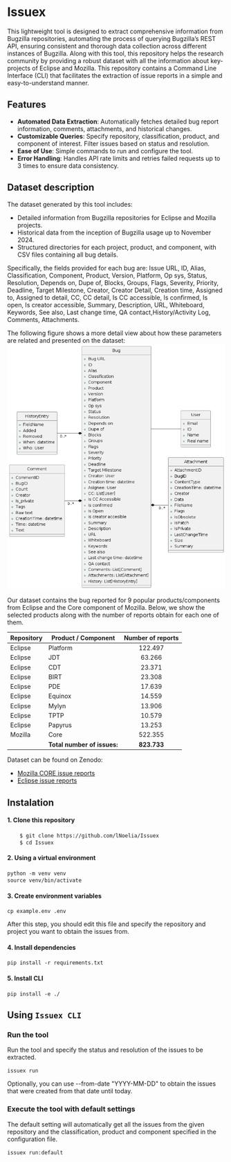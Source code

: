 # Issuex

This lightweight tool is designed to extract comprehensive information from Bugzilla repositories, automating the process of querying Bugzilla’s REST API, ensuring consistent and thorough data collection across different instances of Bugzilla. Along with this tool, this repository helps the research community by providing a robust dataset with all the information about key-projects of Eclipse and Mozilla. This repository contains a Command Line Interface (CLI) that facilitates the extraction of issue reports in a simple and easy-to-understand manner.

## Features 

* **Automated Data Extraction**: Automatically fetches detailed bug report information, comments, attachments, and historical changes.
* **Customizable Queries**: Specify repository, classification, product, and component of interest. Filter issues based on status and resolution.
* **Ease of Use**: Simple commands to run and configure the tool.
* **Error Handling**: Handles API rate limits and retries failed requests up to 3 times to ensure data consistency.

## Dataset description

The dataset generated by this tool includes:

* Detailed information from Bugzilla repositories for Eclipse and Mozilla projects.
* Historical data from the inception of Bugzilla usage up to November 2024.
* Structured directories for each project, product, and component, with CSV files containing all bug details.

Specifically, the fields provided for each bug are: Issue URL, ID, Alias, Classification, Component, Product, Version, Platform, Op sys, Status, Resolution, Depends on, Dupe of, Blocks, Groups, Flags, Severity, Priority, Deadline, Target Milestone, Creator, Creator Detail, Creation time, Assigned to, Assigned to detail, CC, CC detail, Is CC accessible, Is confirmed, Is open, Is creator accessible, Summary, Description, URL, Whiteboard, Keywords, See also, Last change time, QA contact,History/Activity Log, Comments, Attachments. 

The following figure shows a more detail view about how these parameters are related and presented on the dataset:
![Bug report schema](https://github.com/diverso-lab/Issuex/blob/main/BugReportSchema.png?raw=true)

Our dataset contains the bug reported for 9 popular products/components from Eclipse and the Core component of Mozilla. Below, we show the selected products along with the number of reports obtain for each one of them.

| Repository  | Product / Component     | Number of reports |
| ----------- | -----------             |      :----:       |
| Eclipse     | Platform                |      122.497      |
| Eclipse     | JDT                     |       63.266      |
| Eclipse     | CDT                     |       23.371      |
| Eclipse     | BIRT                    |       23.308      |
| Eclipse     | PDE                     |       17.639      |
| Eclipse     | Equinox                 |       14.559      |
| Eclipse     | Mylyn                   |       13.906      |
| Eclipse     | TPTP                    |       10.579      |
| Eclipse     | Papyrus                 |       13.253      |
| Mozilla     | Core                    |      522.355      |
||**Total number of issues:**| **823.733** |

Dataset can be found on Zenodo: 
* [Mozilla CORE issue reports](https://doi.org/10.5281/zenodo.14229871)
* [Eclipse issue reports](https://doi.org/10.5281/zenodo.14229936)

## Instalation

#### 1. Clone this repository
```
    $ git clone https://github.com/lNoelia/Issuex
    $ cd Issuex
```
#### 2. Using a virtual environment

```
python -m venv venv
source venv/bin/activate
```

#### 3. Create environment variables

```
cp example.env .env
```
After this step, you should edit this file and specify the repository and project you want to obtain the issues from.

#### 4. Install dependencies

```
pip install -r requirements.txt
``` 

#### 5. Install CLI

```
pip install -e ./
```

## Using `Issuex CLI`

### Run the tool

Run the tool and specify the status and resolution of the issues to be extracted.
```
issuex run
```
Optionally, you can use --from-date "YYYY-MM-DD" to obtain the issues that were created from that date until today.

### Execute the tool with default settings

The default setting will automatically get all the issues from the given repository and the classification, product and component specified in the configuration file.
```
issuex run:default
```
